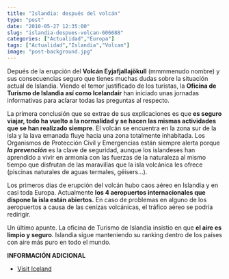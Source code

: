 ```yaml
---
title: "Islandia: después del volcán"
type: "post"
date: "2010-05-27 12:35:00"
slug: "islandia-despues-volcan-606688"
categories: ["Actualidad","Europa"]
tags: ["Actualidad","Islandia","Volcan"]
image: "post-background.jpg"
---
```


Depués de la erupción del **Volcán Eyjafjallajökull** (mmmmenudo nombre) y sus consecuencias seguro que tienes muchas dudas sobre la situación actual de Islandia. Viendo el temor justificado de los turistas, la **Oficina de Turismo de Islandia así como Icelandair** han iniciado unas jornadas informativas para aclarar todas las preguntas al respecto.

[](/wp-content/uploads/2010/05/606688-253219.jpg)La primera conclusión que se extrae de sus explicaciones es que **es seguro viajar, todo ha vuelto a la normalidad y se hacen las mismas actividades que se han realizado siempre**. El volcán se encuentra en la zona sur de la isla y la lava emanada fluye hacia una zona totalmente inhabitada. Los Organismos de Protección Civil y Emergencias están siempre alerta porque ***la prevención*** es la clave de seguridad, aunque los islandeses han aprendido a vivir en armonía con las fuerzas de la naturaleza al mismo tiempo que disfrutan de las maravillas que la isla volcánica les ofrece (piscinas naturales de aguas termales, géisers...).

Los primeros dias de erupción del volcán hubo caos aéreo en Islandia y en casi toda Europa. Actualmente **los 4 aeropuertos internacionales que dispone la isla están abiertos.** En caso de problemas en alguno de los aeropuertos a causa de las cenizas volcánicas, el tráfico aéreo se podría redirigir.

Un último apunte. La oficina de Turismo de Islandia insistio en que **el aire es limpio y seguro**. Islandia sigue manteniendo su ranking dentro de los países con aire más puro en todo el mundo.

 **INFORMACIÓN ADICIONAL**

- [Visit Iceland](http://es.visiticeland.com/)